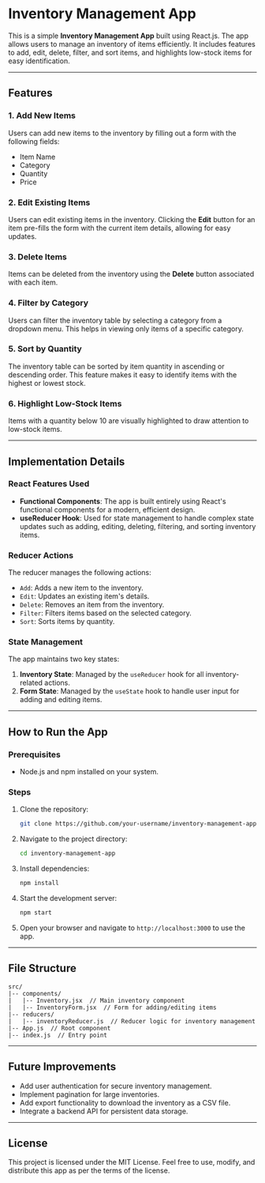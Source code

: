 # Inventory Management App

This is a simple **Inventory Management App** built using React.js. The app allows users to manage an inventory of items efficiently. It includes features to add, edit, delete, filter, and sort items, and highlights low-stock items for easy identification.

---

## Features

### 1. **Add New Items**
Users can add new items to the inventory by filling out a form with the following fields:
- Item Name
- Category
- Quantity
- Price

### 2. **Edit Existing Items**
Users can edit existing items in the inventory. Clicking the **Edit** button for an item pre-fills the form with the current item details, allowing for easy updates.

### 3. **Delete Items**
Items can be deleted from the inventory using the **Delete** button associated with each item.

### 4. **Filter by Category**
Users can filter the inventory table by selecting a category from a dropdown menu. This helps in viewing only items of a specific category.

### 5. **Sort by Quantity**
The inventory table can be sorted by item quantity in ascending or descending order. This feature makes it easy to identify items with the highest or lowest stock.

### 6. **Highlight Low-Stock Items**
Items with a quantity below 10 are visually highlighted to draw attention to low-stock items.

---

## Implementation Details

### **React Features Used**
- **Functional Components**: The app is built entirely using React's functional components for a modern, efficient design.
- **useReducer Hook**: Used for state management to handle complex state updates such as adding, editing, deleting, filtering, and sorting inventory items.

### **Reducer Actions**
The reducer manages the following actions:
- `Add`: Adds a new item to the inventory.
- `Edit`: Updates an existing item's details.
- `Delete`: Removes an item from the inventory.
- `Filter`: Filters items based on the selected category.
- `Sort`: Sorts items by quantity.

### **State Management**
The app maintains two key states:
1. **Inventory State**: Managed by the `useReducer` hook for all inventory-related actions.
2. **Form State**: Managed by the `useState` hook to handle user input for adding and editing items.

---

## How to Run the App

### **Prerequisites**
- Node.js and npm installed on your system.

### **Steps**
1. Clone the repository:
   ```bash
   git clone https://github.com/your-username/inventory-management-app.git
   ```
2. Navigate to the project directory:
   ```bash
   cd inventory-management-app
   ```
3. Install dependencies:
   ```bash
   npm install
   ```
4. Start the development server:
   ```bash
   npm start
   ```
5. Open your browser and navigate to `http://localhost:3000` to use the app.

---

## File Structure
```
src/
|-- components/
|   |-- Inventory.jsx  // Main inventory component
|   |-- InventoryForm.jsx  // Form for adding/editing items
|-- reducers/
|   |-- inventoryReducer.js  // Reducer logic for inventory management
|-- App.js  // Root component
|-- index.js  // Entry point
```

---

## Future Improvements
- Add user authentication for secure inventory management.
- Implement pagination for large inventories.
- Add export functionality to download the inventory as a CSV file.
- Integrate a backend API for persistent data storage.

---

## License
This project is licensed under the MIT License. Feel free to use, modify, and distribute this app as per the terms of the license.

